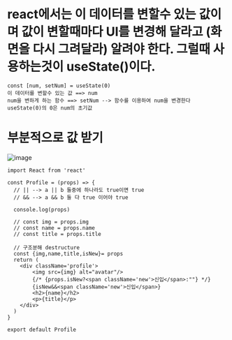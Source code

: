 # react에서는 이 데이터를 변할수 있는 값이며 값이 변할때마다 UI를 변경해 달라고 (화면을 다시 그려달라) 알려야 한다. 그럴때 사용하는것이 useState()이다.

```
const [num, setNum] = useState(0)
이 데이터를 변할수 있는 값 ==> num
num을 변하게 하는 함수 ==> setNum --> 함수를 이용하여 num을 변경한다
useState(0)의 0은 num의 초기값
```


# 부분적으로 값 받기
![image](https://github.com/leesh0787/react/assets/131154479/0994b688-99e0-4b63-9a14-1748e64f690e)

```
import React from 'react'

const Profile = (props) => {
  // || --> a || b 둘중에 하나라도 true이면 true
  // && --> a && b 둘 다 true 이어야 true

  console.log(props)

  // const img = props.img
  // const name = props.name
  // const title = props.title

  // 구조분해 destructure
  const {img,name,title,isNew}= props
  return (
    <div className='profile'>
        <img src={img} alt="avatar"/>
        {/* {props.isNew?<span className='new'>신입</span>:""} */}
        {isNew&&<span className='new'>신입</span>}
        <h2>{name}</h2>
        <p>{title}</p>
    </div>
  )
}

export default Profile
```
